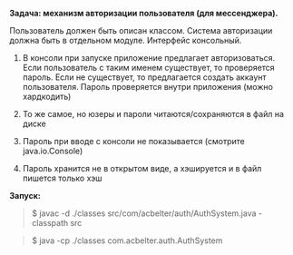 **Задача: механизм авторизации пользователя (для мессенджера).**

Пользователь должен быть описан классом. Система авторизации должна быть в отдельном модуле. Интерфейс консольный.

1. В консоли при запуске приложение предлагает авторизоваться. Если пользователь с таким именем существует, то проверяется пароль. 
Если не существует, то предлагается создать аккаунт пользователя. Пароль проверяется внутри приложения (можно хардкодить)

2. То же самое, но юзеры и пароли читаются/сохраняются в файл на диске

3. Пароль при вводе с консоли не показывается (смотрите java.io.Console)

4. Пароль хранится не в открытом виде, а хэшируется и в файл пишется только хэш

**Запуск:**
> $ javac -d ./classes src/com/acbelter/auth/AuthSystem.java -classpath src

> $ java -cp ./classes com.acbelter.auth.AuthSystem